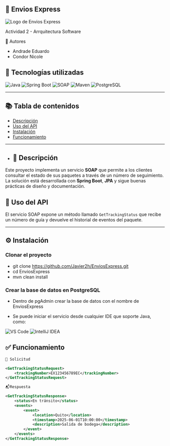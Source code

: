 
🚚 Envios Express
---
![Logo de Envios Express](https://blogger.googleusercontent.com/img/a/AVvXsEjBQEL7pMi1G1lDnhBqQqzq6PepIeqySBgpbRdfZscJA0meeSU91rivVitiOhBZSTu4fwdftclcMiHt6NSdRfEfrYkBjGkkUBj69CTPxdDtCvZKmh_LIcQk2i03M8ukzws9Dr_odF9f8a1zCo9Vg-hEFqy_8bkepBZrIgYBHsOr6IB90ILnXHdpGn8N9RU)

Actividad 2 - Arrquitectura Software

👤 Autores
- Andrade Eduardo
- Condor Nicole


## 🚀 Tecnologías utilizadas

![Java](https://img.shields.io/badge/Java-ED8B00?style=for-the-badge&logo=java&logoColor=white)
![Spring Boot](https://img.shields.io/badge/Spring%20Boot-6DB33F?style=for-the-badge&logo=spring-boot&logoColor=white)
![SOAP](https://img.shields.io/badge/SOAP-0A0A0A?style=for-the-badge&logoColor=white)
![Maven](https://img.shields.io/badge/Maven-C71A36?style=for-the-badge&logo=apache-maven&logoColor=white)
![PostgreSQL](https://img.shields.io/badge/PostgreSQL-336791?style=for-the-badge&logo=postgresql&logoColor=white)

---

## 📚 Tabla de contenidos

- [Descripción](#descripción)
- [Uso del API](#uso-del-api)
- [Instalación](#instalación)
- [Funcionamiento](#Funcionamiento)

---

- ## 🧾 Descripción

Este proyecto implementa un servicio **SOAP** que permite a los clientes consultar el estado de sus paquetes a través de un número de seguimiento. La solución está desarrollada con **Spring Boot**, **JPA** y sigue buenas prácticas de diseño y documentación.

## 🧪 Uso del API

El servicio SOAP expone un método llamado `GetTrackingStatus` que recibe un número de guía y devuelve el historial de eventos del paquete.

---

## ⚙️ Instalación

### Clonar el proyecto
  
- git clone https://github.com/Javier2h/EnviosExpress.git
- cd EnviosExpress
- mvn clean install

### Crear la base de datos en PostgreSQL
- Dentro de pgAdmin crear la base de datos con el nombre de EnviosExpress

- Se puede iniciar el servicio desde cualquier IDE que soporte Java, como:

![VS Code](https://img.shields.io/badge/VS%20Code-007ACC?style=for-the-badge&logo=visual-studio-code&logoColor=white)
![IntelliJ IDEA](https://img.shields.io/badge/IntelliJ%20IDEA-000000?style=for-the-badge&logo=intellij-idea&logoColor=white)

## ✅ Funcionamiento


```xml
📨 Solicitud

<GetTrackingStatusRequest>
    <trackingNumber>EX123456789EC</trackingNumber>
</GetTrackingStatusRequest>

📬Respuesta

<GetTrackingStatusResponse>
    <status>En tránsito</status>
    <events>
        <event>
            <location>Quito</location>
            <timestamp>2025-06-01T10:00:00</timestamp>
            <description>Salida de bodega</description>
        </event>
    </events>
</GetTrackingStatusResponse>

